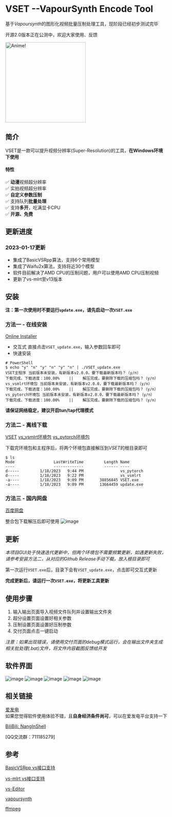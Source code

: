 # VSET --VapourSynth Encode Tool
基于*Vapoursynth*的图形化视频批量压制处理工具，现阶段已经初步测试完毕

开源2.0版本正在公测中，欢迎大家使用、反馈

<img src="https://user-images.githubusercontent.com/72263191/212935212-516e32a0-5171-4dc0-907e-d5162af4ce2d.png" alt="Anime!" width="250"/>

## 简介
VSET是一款可以提升视频分辨率(Super-Resolution)的工具，**在Windows环境下使用**

#### 特性  
&#x2705; **动漫**视频超分辨率  
&#x2705; 实拍视频超分辨率   
&#x2705; **自定义参数压制**   
&#x2705; 支持队列**批量处理**   
&#x2705; 支持**多开**，吃满显卡CPU   
&#x2705; **开源、免费**   

## 更新进度
### 2023-01-17更新
- 集成了BasicVSRpp算法，支持6个常用模型   
- 集成了Waifu2x算法，支持将近30个模型   
- 软件目前解决了AMD CPU的压制问题，用户可以使用AMD CPU压制视频   
- 更新了vs-mlrt至v13版本

## 安装
**注：第一次使用时不要运行```update.exe```，请先启动一次```VSET.exe```**
### 方法一 - 在线安装
[Online Installer](https://github.com/NangInShell/VSET/releases/tag/v.2.0.0-installer)
- 交互式
直接点击```VSET_update.exe```，输入参数回车即可
- 快速安装
```
# PowerShell
$ echo "y" "n" "y" "n" "y" "n" | ./VSET_update.exe
VSET主程序 当前版本未安装，有新版本v2.0.0，要下载最新版本吗？（y/n）
下载完成，下载进度：100.00%    ||    解压完成，要删除下载的压缩包吗？（y/n）
vs_vsmlrt环境包 当前版本未安装，有新版本v2.0.0，要下载最新版本吗？（y/n）
下载完成，下载进度：100.00%    ||    解压完成，要删除下载的压缩包吗？（y/n）
vs_pytorch环境包 当前版本未安装，有新版本v2.0.0，要下载最新版本吗？（y/n）
下载完成，下载进度：100.00%    ||    解压完成，要删除下载的压缩包吗？（y/n）
```

**请保证网络稳定，建议开启tun/tap代理模式**

### 方法二 - 离线下载
[VSET](https://github.com/NangInShell/VSET/releases/latest) 
[vs_vsmlrt环境包](https://github.com/Tohrusky/vs_vsmlrt/releases/latest)
[vs_pytorch环境包](https://github.com/Tohrusky/vs_pytorch/releases/latest)

下载完环境包和主程序后，将两个环境包直接解压到*VSET*的根目录即可
```
$ ls
Mode                 LastWriteTime         Length Name
----                 -------------         ------ ----
d-----         1/18/2023   9:44 PM                vs_pytorch
d-----         1/18/2023   9:22 PM                vs_vsmlrt
-a----         1/18/2023   9:09 PM       38856845 VSET.exe
-a----         1/18/2023   9:09 PM       13664459 update.exe
```

### 方法三 - 国内网盘
[百度网盘](https://pan.baidu.com/s/1Lq1frEIHFmN-mJlWsmmX6g?pwd=Nang)

整合包下载解压后即可使用
![image](https://user-images.githubusercontent.com/72263191/212929996-4cf59811-faef-4b57-b3a7-543986414e5a.png)

## 更新
*本项目GUI处于快速迭代更新中，但两个环境包不需要频繁更新，如遇更新失败，请参考安装方法二，从对应的Github Release手动下载，放入根目录即可*

第一次运行```VSET.exe```后，目录下会有```VSET_update.exe```，点击即可交互式更新

**完成更新后，请运行一次```VSET.exe```，将更新工具更新**

## 使用步骤   
1. 输入输出页面导入视频文件队列并设置输出文件夹   
2. 超分设置页面设置好相关参数   
3. 压制设置页面设置好压制参数   
4. 交付页面点击一键启动

*注意：如果出现错误，请使用交付页面的debug模式运行，会在输出文件夹生成相关批处理(.bat)文件，将文件内容截图反馈给开发*

## 软件界面
![image](https://user-images.githubusercontent.com/72263191/212924504-eebf637b-c327-4b33-bcfb-e4dbe00e5862.png "软件主界面")
![image](https://user-images.githubusercontent.com/72263191/212927595-b094dfcb-ccde-4c7f-b37a-53dd921e1605.png)
![image](https://user-images.githubusercontent.com/72263191/212927649-bd8afe86-3e64-410f-9237-34ddd9093d2f.png)
![image](https://user-images.githubusercontent.com/72263191/212927683-23b31165-a1a3-4bac-bc36-838fab097004.png)
![image](https://user-images.githubusercontent.com/72263191/212927706-d8b9b500-6c46-4b37-a7f0-23afb50e66df.png)

## 相关链接
[爱发电](https://afdian.net/a/NangInShell)   
如果您觉得软件使用体验不错，且**自身经济条件尚可**，可以在爱发电平台支持一下

[BiliBili: NangInShell](https://space.bilibili.com/335908558)   

[QQ交流群：711185279]

## 参考
[BasicVSRpp vs接口支持](https://github.com/HolyWu/vs-basicvsrpp)

[vs-mlrt vs接口支持](https://github.com/AmusementClub/vs-mlrt)

[vs-Editor](https://github.com/YomikoR/VapourSynth-Editor)

[vapoursynth](https://github.com/vapoursynth/vapoursynth)

[ffmpeg](https://github.com/FFmpeg/FFmpeg)
